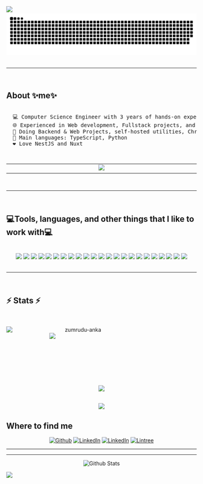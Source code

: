 <img src="https://user-images.githubusercontent.com/73097560/115834477-dbab4500-a447-11eb-908a-139a6edaec5c.gif">
<div align="center">
  <img  src="https://raw.githubusercontent.com/AlexandrePereon/AlexandrePereon/592ce61fcb1b1d96c467319370eee437cfb578d1/grid-snake.svg"
       alt="snake" /></a>
</div>
<br>
<hr>
<br>

## About ✨me✨

<pre> 
  💻 Computer Science Engineer with 3 years of hands-on experience in software development 
  🌐 Experienced in Web development, Fullstack projects, and AI-related initiatives 
  🔭 Doing Backend & Web Projects, self-hosted utilities, Chrome Extensions and internal tools for optimizing workflows 
  🌟 Main languages: TypeScript, Python 
  ❤️ Love NestJS and Nuxt
</pre>
<br>

<div align=Center>
<table>
    <td align="Center" width="600">
      <a href="https://metrics.lecoq.io/">
        <img src = "https://github.com/AlexandrePereon/AlexandrePereon/assets/146815155/d06441ad-5c78-4fa7-a8af-94224efe0933" width = 400px>
      </a>
      <br>
    </td>
</table>
</div>

<br>
<hr>
<br>

## 💻Tools, languages, and other things that I like to work with💻

<br>
<div align="center">
    <!-- IDE / Editors -->
    <a href="https://code.visualstudio.com/"><img src="https://img.icons8.com/color/48/000000/visual-studio-code-2019.png"/></a>
    <!-- Frontend -->
    <a href="https://www.w3schools.com/html/"><img src="https://img.icons8.com/color/48/000000/html-5.png"/></a>
    <a href="https://www.w3schools.com/css/"><img src="https://img.icons8.com/color/48/000000/css3.png"/></a>
    <a href="https://www.javascript.com/"><img src="https://img.icons8.com/color/48/000000/javascript.png"/></a>
    <a href="https://www.typescriptlang.org/"><img src="https://img.icons8.com/color/48/000000/typescript.png"/></a>
    <a href="https://vuejs.org/"><img src="https://img.icons8.com/color/48/000000/vue-js.png"/></a>
    <a href="https://angular.io/"><img src="https://img.icons8.com/color/48/000000/angularjs.png"/></a>
    <a href="https://nuxt.com/"><img src="https://img.icons8.com/color/48/000000/nuxt-jc.png"/></a>
    <a href="https://tailwindcss.com/"><img src="https://img.icons8.com/color/48/000000/tailwindcss.png"/></a>
    <!-- Backend / Frameworks -->
    <a href="https://www.php.net/"><img src="https://img.icons8.com/color/48/000000/php.png"/></a>
    <a href="https://www.python.org/"><img src="https://img.icons8.com/color/48/000000/python.png"/></a>
    <a href="https://www.djangoproject.com/"><img src="https://img.icons8.com/color/48/000000/django.png"/></a>
    <a href="https://nestjs.com/"><img src="https://img.icons8.com/color/48/000000/nestjs.png"/></a>
    <a href="https://nodejs.org/"><img src="https://img.icons8.com/color/48/000000/nodejs.png"/></a>
    <a href="https://www.npmjs.com/"><img src="https://img.icons8.com/color/48/000000/npm.png"/></a>
    <!-- Databases -->
    <a href="https://www.mysql.com/"><img src="https://img.icons8.com/color/48/000000/mysql.png"/></a>
    <a href="https://www.postgresql.org/"><img src="https://img.icons8.com/color/48/000000/postgreesql.png"/></a>
    <a href="https://redis.io/"><img src="https://img.icons8.com/color/48/000000/redis.png"/></a>
    <!-- Tools / DevOps / Versioning -->
    <a href="https://www.docker.com/"><img src="https://img.icons8.com/color/48/000000/docker.png"/></a>
    <a href="https://git-scm.com/"><img src="https://img.icons8.com/color/48/000000/git.png"/></a>
    <a href="https://github.com/"><img src="https://img.icons8.com/color/48/000000/github--v1.png"/></a>
    <a href="https://about.gitlab.com/"><img src="https://img.icons8.com/color/48/000000/gitlab.png"/></a>
    <a href="https://www.linux.org/"><img src="https://img.icons8.com/color/48/000000/linux.png"/></a>

</div>


<br>
<hr>
<br>

## ⚡ Stats ⚡

<br>
<p align=center>
  <div align=center>
    <a href="https://github.com/AlexandrePereon">
      <img align="left" width=390 src="https://github-readme-stats.vercel.app/api?username=AlexandrePereon&theme=radical" alt="zumrudu-anka" />
    </a>
    <a href="https://github.com/AlexandrePereon">
      <img align="right" width=390 src="https://github-readme-streak-stats.herokuapp.com/?user=AlexandrePereon&theme=radical" />
    </a>
  </div>
  <br><br><br><br><br><br><br><br><br>
  <div align=center>
    <a href="https://github.com/AlexandrePereon">
      <img width=325 align="center" src="https://github-readme-stats.vercel.app/api/top-langs/?username=AlexandrePereon&theme=radical" />
    </a>
  </div>
  <br>
</p>

<div align=center>
<img src="https://github-profile-trophy.vercel.app/?username=AlexandrePereon&theme=radical&no-frame=true&row=1&&margin-w=30&no-bg=true">
</div>

## Where to find me


<div align=center>
    <a target="_blank" href="https://github.com/AlexandrePereon" target="_blank"><img alt="Github" src="https://img.shields.io/badge/GitHub-%2312100E.svg?&style=for-the-badge&logo=Github&logoColor=white" /></a>
    <a target="_blank" href="https://www.linkedin.com/in/alexandre-pereon" target="_blank"><img alt="LinkedIn" src="https://img.shields.io/badge/linkedin-%230077B5.svg?&style=for-the-badge&logo=linkedin&logoColor=white" /></a>
    <a target="_blank" href="https://alexandrepereon.fr/" target="_blank"><img alt="LinkedIn" src="https://img.shields.io/badge/portfolio-%808080.svg?&style=for-the-badge&logo=powershell&logoColor=white" /></a>
    <a target="_blank" href="https://linktr.ee/alexandrepereon" target="_blank"><img alt="Lintree" src="https://img.shields.io/badge/linktree-%2312100E.svg?&style=for-the-badge&logo=linktree&logoColor=white" /></a>
</div>

<hr>
<hr>

<p align="center">
        <img src="https://raw.githubusercontent.com/bornmay/bornmay/Update/svg/Bottom.svg" alt="Github Stats" />
</p>
<img src="https://user-images.githubusercontent.com/73097560/115834477-dbab4500-a447-11eb-908a-139a6edaec5c.gif">
